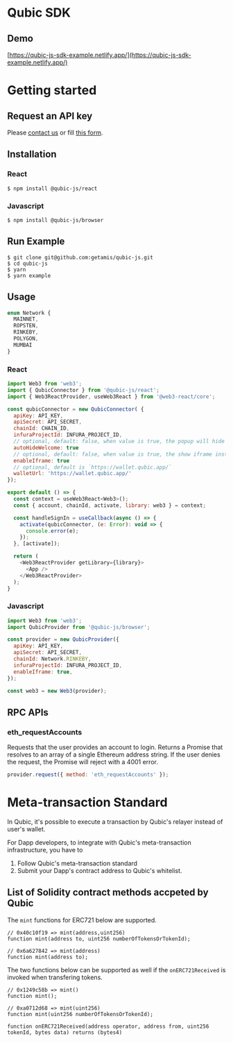 # Qubic SDK

## Demo

[https://qubic-js-sdk-example.netlify.app/](https://qubic-js-sdk-example.netlify.app/)

# Getting started

## Request an API key

Please [contact us](mailto:hello@qubic.app) or fill [this form](https://forms.gle/jYyw4ibn1VwG1w4X9).

## Installation

### React

```shell
$ npm install @qubic-js/react
```

### Javascript

```shell
$ npm install @qubic-js/browser
```

## Run Example

```cli
$ git clone git@github.com:getamis/qubic-js.git
$ cd qubic-js
$ yarn
$ yarn example
```

## Usage

```javascript
enum Network {
  MAINNET,
  ROPSTEN,
  RINKEBY,
  POLYGON,
  MUMBAI
}
```

### React

```javascript
import Web3 from 'web3';
import { QubicConnector } from '@qubic-js/react';
import { Web3ReactProvider, useWeb3React } from '@web3-react/core';

const qubicConnector = new QubicConnector( {
  apiKey: API_KEY,
  apiSecret: API_SECRET,
  chainId: CHAIN_ID,
  infuraProjectId: INFURA_PROJECT_ID,
  // optional, default: false, when value is true, the popup will hide automatically
  autoHideWelcome: true
  // optional, default: false, when value is true, the show iframe instead of new window, credit card payment will failed with this option value true
  enableIframe: true
  // optional, default is `https://wallet.qubic.app/`
  walletUrl: 'https://wallet.qubic.app/'
});

export default () => {
  const context = useWeb3React<Web3>();
  const { account, chainId, activate, library: web3 } = context;

  const handleSignIn = useCallback(async () => {
    activate(qubicConnector, (e: Error): void => {
      console.error(e);
    });
  }, [activate]);

  return (
    <Web3ReactProvider getLibrary={library}>
      <App />
    </Web3ReactProvider>
  );
}
```

### Javascript

```javascript
import Web3 from 'web3';
import QubicProvider from '@qubic-js/browser';

const provider = new QubicProvider({
  apiKey: API_KEY,
  apiSecret: API_SECRET,
  chainId: Network.RINKEBY,
  infuraProjectId: INFURA_PROJECT_ID,
  enableIframe: true,
});

const web3 = new Web3(provider);
```

## RPC APIs

### eth_requestAccounts

Requests that the user provides an account to login. Returns a Promise that resolves to an array of a single Ethereum address string. If the user denies the request, the Promise will reject with a 4001 error.

```javascript
provider.request({ method: 'eth_requestAccounts' });
```

# Meta-transaction Standard

In Qubic, it's possible to execute a transaction by Qubic's relayer instead of user's wallet.

For Dapp developers, to integrate with Qubic's meta-transaction infrastructure, you have to

1. Follow Qubic's meta-transaction standard
2. Submit your Dapp's contract address to Qubic's whitelist.

## List of Solidity contract methods accpeted by Qubic

The `mint` functions for ERC721 below are supported.

```solidity
// 0x40c10f19 => mint(address,uint256)
function mint(address to, uint256 numberOfTokensOrTokenId);

// 0x6a627842 => mint(address)
function mint(address to);
```

The two functions below can be supported as well if the `onERC721Received` is invoked when transfering tokens.

```solidity
// 0x1249c58b => mint()
function mint();

// 0xa0712d68 => mint(uint256)
function mint(uint256 numberOfTokensOrTokenId);
```

```solidity
function onERC721Received(address operator, address from, uint256 tokenId, bytes data) returns (bytes4)
```
